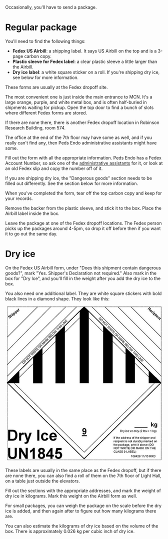 <!-- TITLE: Sending packages -->

Occasionally, you'll have to send a package. 

# Regular package
You'll need to find the following things:

* **Fedex US Airbill**: a shipping label. It says US Airbill on the top and is a 3-page carbon copy.
* **Plastic sleeve for Fedex label**: a clear plastic sleeve a little larger than the Airbill.
* **Dry ice label**: a white square sticker on a roll. If you're shipping dry ice, see below for more information.

These forms are usually at the Fedex dropoff site. 

The most convenient one is just inside the main entrance to MCN. It's a large orange, purple, and white metal box, and is often half-buried in shipments waiting for pickup. Open the top door to find a bunch of slots where different Fedex forms are stored. 

If there are none there, there is another Fedex dropoff location in Robinson Research Building, room 574.

The office at the end of the 7th floor may have some as well, and if you really can't find any, then Peds Endo administrative assistants might have some.

Fill out the form with all the appropriate information. Peds Endo has a Fedex Account Number, so ask one of the [administrative assistants](/admin-asst) for it, or look at an old Fedex slip and copy the number off of it.

If you are shipping dry ice, the "Dangerous goods" section needs to be filled out differently. See the section below for more information.

When you've completed the form, tear off the top carbon copy and keep for your records.

Remove the backer from the plastic sleeve, and stick it to the box. Place the Airbill label inside the box.

Leave the package at one of the Fedex dropoff locations. The Fedex person picks up the packages around 4-5pm, so drop it off before then if you want it to go out the same day.

# Dry ice
On the Fedex US Airbill form, under "Does this shipment contain dangerous goods?", mark "Yes. Shipper's Declaration not required." Also mark in the box for "Dry Ice", and you'll fill in the weight after you add the dry ice to the box.

You also need one additional label. They are white square stickers with bold black lines in a diamond shape. They look like this: 

![dry ice label](/uploads/package-sending/package-sending-00001.jpg "dry ice label")

These labels are usually in the same place as the Fedex dropoff, but if there are none there, you can also find a roll of them on the 7th floor of Light Hall, on a table just outside the elevators.

Fill out the sections with the appropriate addresses, and mark the weight of dry ice in kilograms. Mark this weight on the Airbill form as well.

For small packages, you can weigh the package on the scale before the dry ice is added, and then again after to figure out how many kilograms there are.

You can also estimate the kilograms of dry ice based on the volume of the box. There is approximately 0.026 kg per cubic inch of dry ice.

